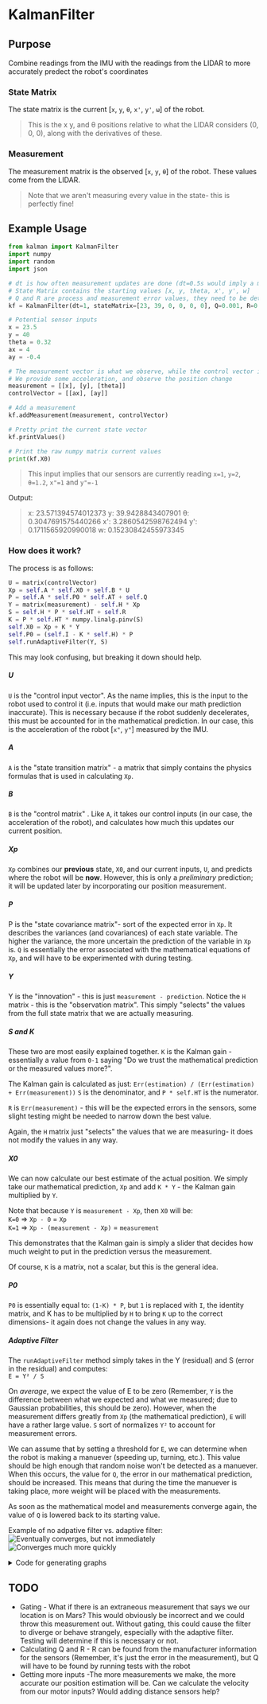 # KalmanFilter

## Purpose
Combine readings from the IMU with the readings from the LIDAR to more accurately predect the robot's coordinates

### State Matrix
The state matrix is the current [`x`, `y`, `θ`, `x'`, `y'`, `ω`] of the robot. 
> This is the x y, and θ positions relative to what the LIDAR considers (0, 0, 0), along with the derivatives of these.

### Measurement
The measurement matrix is the observed [`x`, `y`, `θ`] of the robot. These values come from the LIDAR.
> Note that we aren't measuring every value in the state- this is perfectly fine!

## Example Usage
```py
from kalman import KalmanFilter
import numpy
import random
import json

# dt is how often measurement updates are done (dt=0.5s would imply a measurement every 0.5s)
# State Matrix contains the starting values [x, y, theta, x', y', w]
# Q and R are process and measurement error values, they need to be determined
kf = KalmanFilter(dt=1, stateMatrix=[23, 39, 0, 0, 0, 0], Q=0.001, R=0.1)

# Potential sensor inputs
x = 23.5
y = 40
theta = 0.32
ax = 4
ay = -0.4

# The measurement vector is what we observe, while the control vector is what we input.
# We provide some acceleration, and observe the position change
measurement = [[x], [y], [theta]]
controlVector = [[ax], [ay]]

# Add a measurement
kf.addMeasurement(measurement, controlVector)

# Pretty print the current state vector
kf.printValues()

# Print the raw numpy matrix current values
print(kf.X0)

```
> This input implies that our sensors are currently reading `x=1`, `y=2`, `θ=1.2`, `x"=1` and `y"=-1`

Output:
> x: 23.571394574012373
y: 39.9428843407901
θ: 0.3047691575440266
x': 3.2860542598762494
y': 0.1711565920990018
w: 0.15230842455973345

### How does it work?
The process is as follows:
```py
U = matrix(controlVector)
Xp = self.A * self.X0 + self.B * U
P = self.A * self.P0 * self.AT + self.Q
Y = matrix(measurement) - self.H * Xp
S = self.H * P * self.HT + self.R
K = P * self.HT * numpy.linalg.pinv(S)
self.X0 = Xp + K * Y
self.P0 = (self.I - K * self.H) * P
self.runAdaptiveFilter(Y, S)
```

This may look confusing, but breaking it down should help.

##### U
`U` is the "control input vector". As the name implies, this is the input to the robot used to control it (i.e. inputs that would make our math prediction inaccurate). This is necessary because if the robot suddenly decelerates, this must be accounted for in the mathematical prediction. In our case, this is the acceleration of the robot [`x"`, `y"`] measured by the IMU.

##### A
`A` is the "state transition matrix" - a matrix that simply contains the physics formulas that is used in calculating `Xp`.

##### B
`B` is the "control matrix" . Like `A`, it takes our control inputs (in our case, the acceleration of the robot), and calculates how much this updates our current position.

##### Xp
`Xp` combines our **previous** state, `X0`, and our current inputs, `U`, and predicts where the robot will be **now**. However, this is only a *preliminary* prediction; it will be updated later by incorporating our position measurement.

##### P
P is the "state covariance matrix"- sort of the expected error in `Xp`. It describes the variances (and covariances) of each state variable. The higher the variance, the more uncertain the prediction of the variable in `Xp` is. `Q` is essentially the error associated with the mathematical equations of `Xp`, and will have to be experimented with during testing.

##### Y
Y is the "innovation" - this is just `measurement - prediction`. Notice the `H` matrix - this is the "observation matrix". This simply "selects" the values from the full state matrix that we are actually measuring.

##### S and K
These two are most easily explained together.
`K` is the Kalman gain - essentially a value from `0-1` saying "Do we trust the mathematical prediction or the measured values more?".

The Kalman gain is calculated as just: `Err(estimation) / (Err(estimation) + Err(measurement))`
`S` is the denominator, and `P * self.HT` is the numerator. 

`R` is `Err(measurement)` - this will be the expected errors in the sensors, some slight testing might be needed to narrow down the best value.

Again, the `H` matrix just "selects" the values that we are measuring- it does not modify the values in any way.

##### X0
We can now calculate our best estimate of the actual position. We simply take our mathematical prediction, `Xp` and add `K * Y` - the Kalman gain multiplied by `Y`.

Note that because `Y` is `measurement - Xp`, then `X0` will be:  
`K=0` => `Xp - 0` = `Xp`  
`K=1` => `Xp - (measurement - Xp)` = `measurement`

This demonstrates that the Kalman gain is simply a slider that decides how much weight to put in the prediction versus the measurement. 

Of course, `K` is a matrix, not a scalar, but this is the general idea.

##### P0
`P0` is essentially equal to: `(1-K) * P`, but `1` is replaced with `I`, the identity matrix, and K has to be multiplied by `H` to bring `K` up to the correct dimensions- it again does not change the values in any way. 

##### Adaptive Filter
The `runAdaptiveFilter` method simply takes in the Y (residual) and S (error in the residual) and computes:  
`E = Y² / S`

On *average*, we expect the value of E to be zero (Remember, `Y` is the difference between what we expected and what we measured; due to Gaussian probabilities, this should be zero). However, when the measurement differs greatly from `Xp` (the mathematical prediction), `E` will have a rather large value. `S` sort of normalizes `Y²` to account for measurement errors. 

We can assume that by setting a threshold for `E`, we can determine when the robot is making a manuever (speeding up, turning, etc.). This value should be high enough that random noise won't be detected as a manuever. When this occurs, the value for `Q`, the error in our mathematical prediction, should be increased. This means that during the time the manuever is taking place, more weight will be placed with the measurements. 

As soon as the mathematical model and measurements converge again, the value of `Q` is lowered back to its starting value.

Example of no adpative filter vs. adaptive filter:
![Eventually converges, but not immediately](https://i.imgur.com/2QiUl6k.png)
![Converges much more quickly](https://i.imgur.com/CAeJ9of.png)

<details><summary>Code for generating graphs</summary>
<p>

```python
from kalman import KalmanFilter
import numpy
import matplotlib.pyplot as plt
import random

# Note the 0. is important - it needs to be a float matrix
kf = KalmanFilter(dt=0.5, stateMatrix=[0., 0, 0, 0, 0, 0], Q=0.00000001, R=0.1, std=100, adaptive=True)

trueVals = [[], []]
sensorVals = [[], []]
kfVals = [[], []]
for i in numpy.linspace(0, 200, 400):
    n = 0
    if i >= 57:  # Change in direction
        n = 2 * (i - 57)

    x = i + n + random.gauss(0, 1)  # Measurement noise
    y = 2 * i + random.gauss(0, 1)  # Measurement noise

    ax = 0
    ay = 0
    kf.addMeasurement([[x], [y], [0]], [[ax], [ay]])

    trueVals[0].append(i + n)
    trueVals[1].append(2 * i)
    sensorVals[0].append(x)
    sensorVals[1].append(y)
    kfVals[0].append(kf.X0.tolist()[0][0])
    kfVals[1].append(kf.X0.tolist()[1][0])

# Pretty print the current state vector
kf.printValues()

plt.scatter(trueVals[0], trueVals[1], label='True values', color='r')
# plt.scatter(sensorVals[0], sensorVals[1], label='Sensor values', color='g')
plt.scatter(kfVals[0], kfVals[1], label='KF values', color='b')
plt.xlabel('x')
plt.ylabel('y')
plt.title(("With" if kf.adaptive else "Without") + ' adaptive filtering')
plt.legend()
plt.show()

```

</p>
</details>

## TODO
- Gating - What if there is an extraneous measurement that says we our location is on Mars? This would obviously be incorrect and we could throw this measurement out. Without gating, this could cause the filter to diverge or behave strangely, especially with the adaptive filter. Testing will determine if this is necessary or not.
- Calculating Q and R - R can be found from the manufacturer information for the sensors (Remember, it's just the error in the measurement), but Q will have to be found by running tests with the robot
- Getting more inputs -The more measurements we make, the more accurate our position estimation will be. Can we calculate the velocity from our motor inputs? Would adding distance sensors help?
